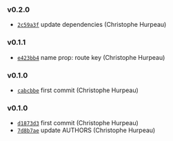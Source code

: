 ### v0.2.0

- [`2c59a3f`](https://github.com/alpjs/react-alp-route/commit/2c59a3f1b46ea92a5546090bfe44b3ab12c36370) update dependencies (Christophe Hurpeau)

### v0.1.1

- [`e423bb4`](https://github.com/alpjs/react-alp-route/commit/e423bb4731be886fd2a6dfc04f400b1cfa36d0d7) name prop: route key (Christophe Hurpeau)

### v0.1.0

- [`cabcbbe`](https://github.com/alpjs/react-alp-route/commit/cabcbbe3078d5bb8d287624b0a4318208d46df1c) first commit (Christophe Hurpeau)

### v0.1.0

- [`d1873d3`](https://github.com/alpjs/react-alp-link/commit/d1873d3b2935afc26b16d4af4e8a3d98dc8d2809) first commit (Christophe Hurpeau)
- [`7d8b7ae`](https://github.com/alpjs/react-alp-link/commit/7d8b7aef6c1e727881efab623ba5c83c6281b178) update AUTHORS (Christophe Hurpeau)
